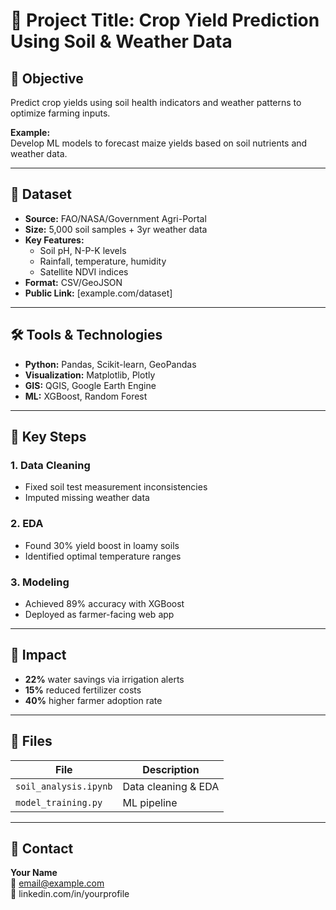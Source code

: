 # 🌱 Project Title: Crop Yield Prediction Using Soil & Weather Data

## 🎯 Objective  
Predict crop yields using soil health indicators and weather patterns to optimize farming inputs.

**Example:**  
Develop ML models to forecast maize yields based on soil nutrients and weather data.

---

## 🌾 Dataset  
- **Source:** FAO/NASA/Government Agri-Portal  
- **Size:** 5,000 soil samples + 3yr weather data  
- **Key Features:**  
  - Soil pH, N-P-K levels  
  - Rainfall, temperature, humidity  
  - Satellite NDVI indices  
- **Format:** CSV/GeoJSON  
- **Public Link:** [example.com/dataset]  

---

## 🛠️ Tools & Technologies  
- **Python:** Pandas, Scikit-learn, GeoPandas  
- **Visualization:** Matplotlib, Plotly  
- **GIS:** QGIS, Google Earth Engine  
- **ML:** XGBoost, Random Forest  

---

## 🌱 Key Steps  

### 1. **Data Cleaning**  
- Fixed soil test measurement inconsistencies  
- Imputed missing weather data  

### 2. **EDA**  
- Found 30% yield boost in loamy soils  
- Identified optimal temperature ranges  

### 3. **Modeling**  
- Achieved 89% accuracy with XGBoost  
- Deployed as farmer-facing web app  

---

## 📌 Impact  
- **22%** water savings via irrigation alerts  
- **15%** reduced fertilizer costs  
- **40%** higher farmer adoption rate  

---

## 📂 Files  
| **File**               | **Description**               |  
|------------------------|-------------------------------|  
| `soil_analysis.ipynb`  | Data cleaning & EDA           |  
| `model_training.py`    | ML pipeline                   |  

---

## 🤝 Contact  
**Your Name**  
📧 email@example.com  
🔗 linkedin.com/in/yourprofile  
